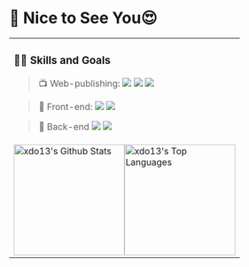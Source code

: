 


#   👋 Nice to See You😍
<table>
  
<tr><td>

### 👨‍💻 Skills and Goals

> 📺 Web-publishing: <img src="https://img.shields.io/badge/HTML5-E34F26?style=flat-square&logo=html5&logoColor=white"/> <img src="https://img.shields.io/badge/CSS3-1572B6?style=flat-square&logo=css3&logoColor=white"/> <img src="https://img.shields.io/badge/JavaScript-F7DF1E?style=flat-square&logo=javascript&logoColor=black"/>

> 👀 Front-end:  <img src="https://img.shields.io/badge/Node.js-339933?style=flat-square&logo=Node.js&logoColor=white"/> <img src="https://img.shields.io/badge/React-61DAFB?style=flat-square&logo=React&logoColor=black"/>

> 🧣 Back-end <img src="https://img.shields.io/badge/java-007396?style=flat-square&logo=java&logoColor=white"/>  <img src="https://img.shields.io/badge/Spring-6DB33F?style=flat-square&logo=Spring&logoColor=white"/>

</td></tr>

<tr><td>

<div style="display: flex; align-items: flex-start;">


  <img src="https://github-readme-stats.vercel.app/api?username=xdo13&hide=stars,prs&count_private=true&&show_icons=true&line_height=28" alt="xdo13's Github Stats" style="height: 200px; width: auto;">

  <img src="https://github-readme-stats.vercel.app/api/top-langs/?username=xdo13&layout=compact&theme&langs_count=10&hide=smarty&exclude_repo=jMetal" alt="xdo13's Top Languages" style="height: 200px; width: auto;">
</div>

</td></tr>

</table>


